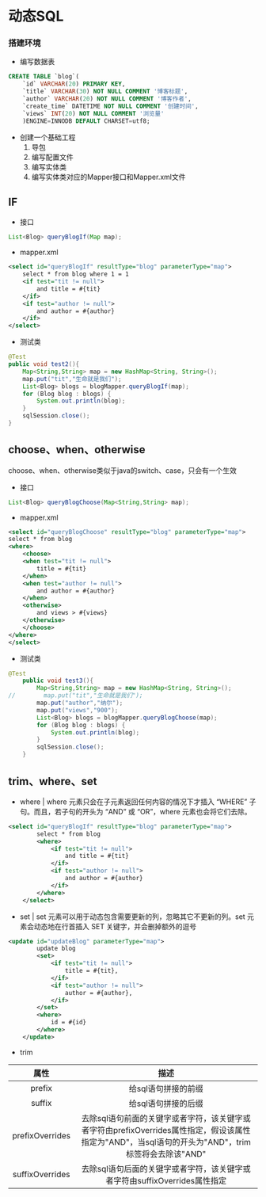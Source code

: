 # 动态SQL
### 搭建环境
- 编写数据表
```sql
CREATE TABLE `blog`(
	`id` VARCHAR(20) PRIMARY KEY,
	`title` VARCHAR(30) NOT NULL COMMENT '博客标题',
	`author` VARCHAR(20) NOT NULL COMMENT '博客作者',
	`create_time` DATETIME NOT NULL COMMENT '创建时间',
	`views` INT(20) NOT NULL COMMENT '浏览量'
	)ENGINE=INNODB DEFAULT CHARSET=utf8;
```
- 创建一个基础工程
  1. 导包
  2. 编写配置文件
  3. 编写实体类
  4. 编写实体类对应的Mapper接口和Mapper.xml文件

## IF
- 接口
```java
List<Blog> queryBlogIf(Map map);
```

- mapper.xml
```xml
<select id="queryBlogIf" resultType="blog" parameterType="map">
    select * from blog where 1 = 1
    <if test="tit != null">
        and title = #{tit}
    </if>
    <if test="author != null">
        and author = #{author}
    </if>
</select>
```
- 测试类
```java
@Test
public void test2(){
    Map<String,String> map = new HashMap<String, String>();
    map.put("tit","生命就是我们");
    List<Blog> blogs = blogMapper.queryBlogIf(map);
    for (Blog blog : blogs) {
        System.out.println(blog);
    }
    sqlSession.close();
}
```

## choose、when、otherwise
choose、when、otherwise类似于java的switch、case，只会有一个生效
- 接口
```java
List<Blog> queryBlogChoose(Map<String,String> map);
```
- mapper.xml
```xml
<select id="queryBlogChoose" resultType="blog" parameterType="map">
select * from blog
<where>
    <choose>
	<when test="tit != null">
	    title = #{tit}
	</when>
	<when test="author != null">
	    and author = #{author}
	</when>
	<otherwise>
	    and views > #{views}
	</otherwise>
    </choose>
</where>
</select>
```
- 测试类
```java
@Test
    public void test3(){
        Map<String,String> map = new HashMap<String, String>();
//        map.put("tit","生命就是我们");
        map.put("author","纳尔");
        map.put("views","900");
        List<Blog> blogs = blogMapper.queryBlogChoose(map);
        for (Blog blog : blogs) {
            System.out.println(blog);
        }
        sqlSession.close();
    }
```


## trim、where、set
- where | where 元素只会在子元素返回任何内容的情况下才插入 “WHERE” 子句。而且，若子句的开头为 “AND” 或 “OR”，where 元素也会将它们去除。
```xml
<select id="queryBlogIf" resultType="blog" parameterType="map">
        select * from blog
        <where>
            <if test="tit != null">
                and title = #{tit}
            </if>
            <if test="author != null">
                and author = #{author}
            </if>
        </where>
    </select>
```
- set | set 元素可以用于动态包含需要更新的列，忽略其它不更新的列。set 元素会动态地在行首插入 SET 关键字，并会删掉额外的逗号
```xml
<update id="updateBlog" parameterType="map">
        update blog
        <set>
            <if test="tit != null">
                title = #{tit},
            </if>
            <if test="author != null">
                author = #{author},
            </if>
        </set>
        <where>
            id = #{id}
        </where>
    </update>
```
- trim  

| 属性      | 描述 |
| :---:       |    :----:   |
| prefix      | 给sql语句拼接的前缀       |
| suffix   | 给sql语句拼接的后缀       |
| prefixOverrides   | 去除sql语句前面的关键字或者字符，该关键字或者字符由prefixOverrides属性指定，假设该属性指定为"AND"，当sql语句的开头为"AND"，trim标签将会去除该"AND"       |
| suffixOverrides   | 去除sql语句后面的关键字或者字符，该关键字或者字符由suffixOverrides属性指定       |
